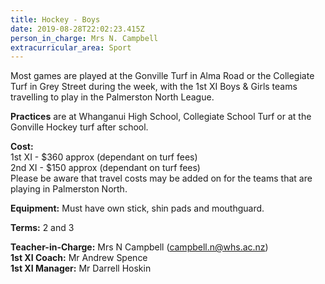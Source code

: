 ```yaml
---
title: Hockey - Boys
date: 2019-08-28T22:02:23.415Z
person_in_charge: Mrs N. Campbell
extracurricular_area: Sport
---
```

Most games are played at the Gonville Turf in Alma Road or the Collegiate Turf in Grey Street during the week, with the 1st XI Boys & Girls teams travelling to play in the Palmerston North League.

**Practices** are at Whanganui High School, Collegiate School Turf or at the Gonville Hockey turf after school.

**Cost:**  
1st XI - $360 approx (dependant on turf fees)  
2nd XI - $150 approx (dependant on turf fees)  
Please be aware that travel costs may be added on for the teams that are playing in Palmerston North.

**Equipment:** Must have own stick, shin pads and mouthguard.

**Terms:** 2 and 3

**Teacher-in-Charge:** Mrs N Campbell (campbell.n@whs.ac.nz)  
**1st XI Coach:** Mr Andrew Spence  
**1st XI Manager:** Mr Darrell Hoskin
